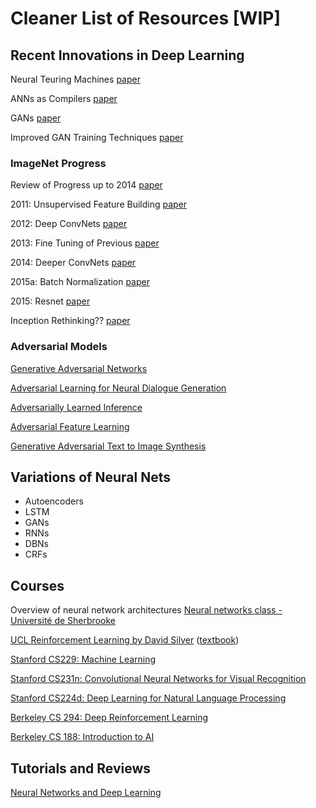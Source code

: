 # Cleaner List of Resources [WIP]

## Recent Innovations in Deep Learning

Neural Teuring Machines
[paper](https://arxiv.org/abs/1410.5401)

ANNs as Compilers
[paper](https://arxiv.org/abs/1410.4615)

GANs
[paper](https://arxiv.org/pdf/1406.2661v1.pdf)

Improved GAN Training Techniques
[paper](https://arxiv.org/abs/1606.03498)

### ImageNet Progress

Review of Progress up to 2014
[paper](https://arxiv.org/abs/1409.0575)

2011: Unsupervised Feature Building
[paper](https://arxiv.org/abs/1112.6209)

2012: Deep ConvNets
[paper](https://papers.nips.cc/paper/4824-imagenet-classification-with-deep-convolutional-neural-networks)

2013: Fine Tuning of Previous
[paper](https://arxiv.org/abs/1311.2901v3)

2014: Deeper ConvNets
[paper](https://arxiv.org/abs/1409.4842)

2015a: Batch Normalization
[paper](https://arxiv.org/abs/1502.03167)

2015: Resnet
[paper](https://arxiv.org/abs/1512.03385)

Inception Rethinking??
[paper](https://arxiv.org/abs/1512.00567)

### Adversarial Models

[Generative Adversarial Networks](https://arxiv.org/abs/1406.2661v1)

[Adversarial Learning for Neural Dialogue Generation](https://arxiv.org/abs/1701.06547)

[Adversarially Learned Inference](https://arxiv.org/abs/1606.00704)

[Adversarial Feature Learning](https://arxiv.org/abs/1605.09782)

[Generative Adversarial Text to Image Synthesis](https://arxiv.org/abs/1605.05396v2)


## Variations of Neural Nets

* Autoencoders
* LSTM
* GANs
* RNNs
* DBNs
* CRFs


## Courses

Overview of neural network architectures
[Neural networks class - Université de Sherbrooke](https://www.youtube.com/playlist?list=PL6Xpj9I5qXYEcOhn7TqghAJ6NAPrNmUBH)

[UCL Reinforcement Learning by David Silver](http://www0.cs.ucl.ac.uk/staff/d.silver/web/Teaching.html)
([textbook](https://sites.ualberta.ca/~szepesva/papers/RLAlgsInMDPs.pdf))

[Stanford CS229: Machine Learning](http://cs229.stanford.edu/materials.html)

[Stanford CS231n: Convolutional Neural Networks for Visual Recognition](http://cs231n.stanford.edu/)

[Stanford CS224d: Deep Learning for Natural Language Processing](http://cs224d.stanford.edu/)

[Berkeley CS 294: Deep Reinforcement Learning](http://rll.berkeley.edu/deeprlcourse/)

[Berkeley CS 188: Introduction to AI](http://ai.berkeley.edu/home.html)


## Tutorials and Reviews

[Neural Networks and Deep Learning](http://neuralnetworksanddeeplearning.com/)
